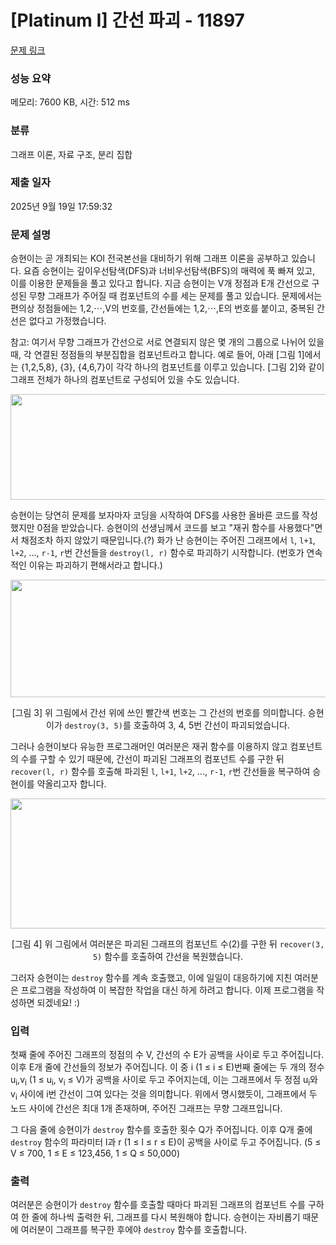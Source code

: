 # [Platinum I] 간선 파괴 - 11897 

[문제 링크](https://www.acmicpc.net/problem/11897) 

### 성능 요약

메모리: 7600 KB, 시간: 512 ms

### 분류

그래프 이론, 자료 구조, 분리 집합

### 제출 일자

2025년 9월 19일 17:59:32

### 문제 설명

<p>승현이는 곧 개최되는 KOI 전국본선을 대비하기 위해 그래프 이론을 공부하고 있습니다. 요즘 승현이는 깊이우선탐색(DFS)과 너비우선탐색(BFS)의 매력에 푹 빠져 있고, 이를 이용한 문제들을 풀고 있다고 합니다. 지금 승현이는 V개 정점과 E개 간선으로 구성된 무향 그래프가 주어질 때 컴포넌트의 수를 세는 문제를 풀고 있습니다. 문제에서는 편의상 정점들에는 1,2,⋯,V의 번호를, 간선들에는 1,2,⋯,E의 번호를 붙이고, 중복된 간선은 없다고 가정했습니다.</p>

<p>참고: 여기서 무향 그래프가 간선으로 서로 연결되지 않은 몇 개의 그룹으로 나뉘어 있을 때, 각 연결된 정점들의 부분집합을 컴포넌트라고 합니다. 예로 들어, 아래 [그림 1]에서는 {1,2,5,8}, {3}, {4,6,7}이 각각 하나의 컴포넌트를 이루고 있습니다. [그림 2]와 같이 그래프 전체가 하나의 컴포넌트로 구성되어 있을 수도 있습니다.</p>

<p style="text-align: center;"><img alt="" src="https://onlinejudgeimages.s3-ap-northeast-1.amazonaws.com/problem/11897/1.png" style="height:169px; width:541px"></p>

<p>승현이는 당연히 문제를 보자마자 코딩을 시작하여 DFS를 사용한 올바른 코드를 작성했지만 0점을 받았습니다. 승현이의 선생님께서 코드를 보고 "재귀 함수를 사용했다"면서 채점조차 하지 않았기 때문입니다.(?) 화가 난 승현이는 주어진 그래프에서 <code>l</code>, <code>l+1</code>, <code>l+2</code>, ..., <code>r-1</code>, <code>r</code>번 간선들을 <code>destroy(l, r)</code> 함수로 파괴하기 시작합니다. (번호가 연속적인 이유는 파괴하기 편해서라고 합니다.)</p>

<p style="text-align: center;"><img alt="" src="https://onlinejudgeimages.s3-ap-northeast-1.amazonaws.com/problem/11897/2.png" style="height:188px; width:576px"></p>

<p style="text-align: center;">[그림 3] 위 그림에서 간선 위에 쓰인 빨간색 번호는 그 간선의 번호를 의미합니다. 승현이가 <code>destroy(3, 5)</code>를 호출하여 3, 4, 5번 간선이 파괴되었습니다.</p>

<p>그러나 승현이보다 유능한 프로그래머인 여러분은 재귀 함수를 이용하지 않고 컴포넌트의 수를 구할 수 있기 때문에, 간선이 파괴된 그래프의 컴포넌트 수를 구한 뒤 <code>recover(l, r)</code> 함수를 호출해 파괴된 <code>l</code>, <code>l+1</code>, <code>l+2</code>, ..., <code>r-1</code>, <code>r</code>번 간선들을 복구하여 승현이를 약올리고자 합니다.</p>

<p style="text-align: center;"><img alt="" src="https://onlinejudgeimages.s3-ap-northeast-1.amazonaws.com/problem/11897/3.png" style="height:208px; width:589px"></p>

<p style="text-align: center;">[그림 4] 위 그림에서 여러분은 파괴된 그래프의 컴포넌트 수(2)를 구한 뒤 <code>recover(3, 5)</code> 함수를 호출하여 간선을 복원했습니다.</p>

<p>그러자 승현이는 <code>destroy</code> 함수를 계속 호출했고, 이에 일일이 대응하기에 지친 여러분은 프로그램을 작성하여 이 복잡한 작업을 대신 하게 하려고 합니다. 이제 프로그램을 작성하면 되겠네요! :)</p>

### 입력 

 <p>첫째 줄에 주어진 그래프의 정점의 수 V, 간선의 수 E가 공백을 사이로 두고 주어집니다. 이후 E개 줄에 간선들의 정보가 주어집니다. 이 중 i (1 ≤ i ≤ E)번째 줄에는 두 개의 정수 u<sub>i</sub>,v<sub>i</sub> (1 ≤ u<sub>i</sub>, v<sub>i</sub> ≤ V)가 공백을 사이로 두고 주어지는데, 이는 그래프에서 두 정점 u<sub>i</sub>와 v<sub>i</sub> 사이에 i번 간선이 그여 있다는 것을 의미합니다. 위에서 명시했듯이, 그래프에서 두 노드 사이에 간선은 최대 1개 존재하며, 주어진 그래프는 무향 그래프입니다.</p>

<p>그 다음 줄에 승현이가 <code>destroy</code> 함수를 호출한 횟수 Q가 주어집니다. 이후 Q개 줄에 <code>destroy</code> 함수의 파라미터 l과 r (1 ≤ l ≤ r ≤ E)이 공백을 사이로 두고 주어집니다. (5 ≤ V ≤ 700, 1 ≤ E ≤ 123,456, 1 ≤ Q ≤ 50,000)</p>

### 출력 

 <p>여러분은 승현이가 <code>destroy</code> 함수를 호출할 때마다 파괴된 그래프의 컴포넌트 수를 구하여 한 줄에 하나씩 출력한 뒤, 그래프를 다시 복원해야 합니다. 승현이는 자비롭기 때문에 여러분이 그래프를 복구한 후에야 <code>destroy</code> 함수를 호출합니다.</p>

<p> </p>

